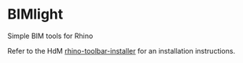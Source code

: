 # BIMlight
Simple BIM tools for Rhino

Refer to the HdM [rhino-toolbar-installer](https://github.com/herzogdemeuron/rhino-toolbar-installer#readme) for an installation instructions.
